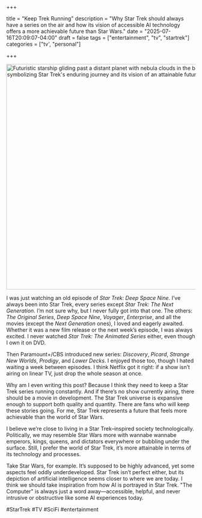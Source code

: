 +++

title = "Keep Trek Running"
description = "Why Star Trek should always have a series on the air and how its vision of accessible AI technology offers a more achievable future than Star Wars."
date = "2025-07-16T20:09:07-04:00"
draft = false
tags = ["entertainment", "tv", "startrek"]
categories = ["tv', "personal"]

+++

<img src="/uploads/star_trek_constant_exploration.png" alt="Futuristic starship gliding past a distant planet with nebula clouds in the background, symbolizing Star Trek's enduring journey and its vision of an attainable future" width="600" />

I was just watching an old episode of *Star Trek: Deep Space Nine*. I’ve always been into Star Trek, every series except *Star Trek: The Next Generation*. I’m not sure why, but I never fully got into that one. The others: *The Original Series*, *Deep Space Nine*, *Voyager*, *Enterprise*, and all the movies (except the *Next Generation* ones), I loved and eagerly awaited. Whether it was a new film release or the next week’s episode, I was always excited. I never watched *Star Trek: The Animated Series* either, even though I own it on DVD.

Then Paramount+/CBS introduced new series: *Discovery*, *Picard*, *Strange New Worlds*, *Prodigy*, and *Lower Decks*. I enjoyed those too, though I hated waiting a week between episodes. I think Netflix got it right: if a show isn’t airing on linear TV, just drop the whole season at once.

Why am I even writing this post? Because I think they need to keep a Star Trek series running constantly. And if there’s no show currently airing, there should be a movie in development. The Star Trek universe is expansive enough to support both quality and quantity. There are fans who will keep these stories going. For me, Star Trek represents a future that feels more achievable than the world of Star Wars.

I believe we’re close to living in a Star Trek–inspired society technologically. Politically, we may resemble Star Wars more with wannabe wannabe emperors, kings, queens, and dictators everywhere or bubbling under the surface.  Still, I prefer the world of Star Trek, it’s more attainable in terms of its technology and processes.

Take Star Wars, for example. It’s supposed to be highly advanced, yet some aspects feel oddly underdeveloped. Star Trek isn’t perfect either, but its depiction of artificial intelligence seems closer to where we are today. I think we should take inspiration from how AI is portrayed in Star Trek. "The Computer" is always just a word away—accessible, helpful, and never intrusive or obstructive like some AI experiences today.

 

#StarTrek #TV #SciFi #entertainment

